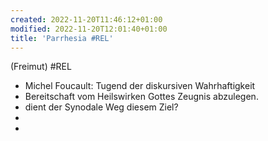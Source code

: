 ```yaml
---
created: 2022-11-20T11:46:12+01:00
modified: 2022-11-20T12:01:40+01:00
title: 'Parrhesia #REL'
---
```


(Freimut) #REL
- Michel Foucault: Tugend der diskursiven Wahrhaftigkeit
- Bereitschaft vom Heilswirken Gottes Zeugnis abzulegen.
- dient der Synodale Weg diesem Ziel?
- 
-
